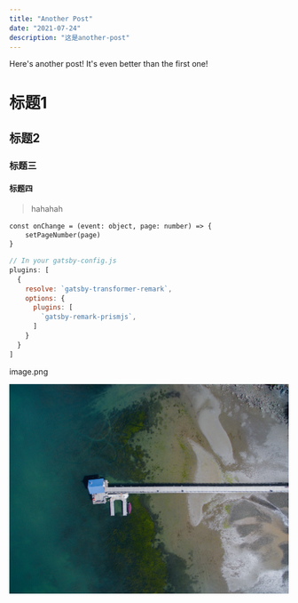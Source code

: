 ```yaml
---
title: "Another Post"
date: "2021-07-24"
description: "这是another-post"
---
```


Here's another post! It's even better than the first one!

# 标题1

## 标题2
### 标题三

#### 标题四

> hahahah

```javascript{numberLines: true}
const onChange = (event: object, page: number) => {
    setPageNumber(page)
}
```

```javascript
// In your gatsby-config.js
plugins: [
  {
    resolve: `gatsby-transformer-remark`,
    options: {
      plugins: [
        `gatsby-remark-prismjs`,
      ]
    }
  }
]
```
image.png

![avatar](./image1.jpg)


